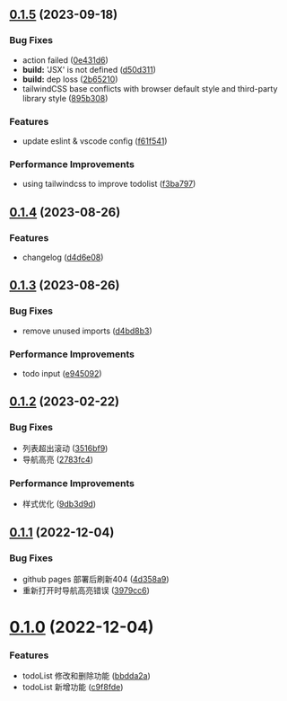 ## [0.1.5](https://github.com/bohecola/naive-todo/compare/v0.1.4...v0.1.5) (2023-09-18)


### Bug Fixes

* action failed ([0e431d6](https://github.com/bohecola/naive-todo/commit/0e431d6cc901615392d274f1b09288e678a9c95d))
* **build:** 'JSX' is not defined ([d50d311](https://github.com/bohecola/naive-todo/commit/d50d3114f90fc2f574a18f5f657a8b1234697fd8))
* **build:** dep loss ([2b65210](https://github.com/bohecola/naive-todo/commit/2b652100b930de414e6a675214ecbd3ded0a5e24))
* tailwindCSS base conflicts with browser default style and third-party library style ([895b308](https://github.com/bohecola/naive-todo/commit/895b308613b7229ef9e6845e3a99bacdb17469a4))


### Features

* update eslint \& vscode config ([f61f541](https://github.com/bohecola/naive-todo/commit/f61f541b6fed66c2a988b51497bc3f4a315c8058))


### Performance Improvements

* using tailwindcss to improve todolist ([f3ba797](https://github.com/bohecola/naive-todo/commit/f3ba7973185baf2cbac3bd8e67eda4e73312c325))



## [0.1.4](https://github.com/bohecola/naive-todo/compare/v0.1.3...v0.1.4) (2023-08-26)


### Features

* changelog ([d4d6e08](https://github.com/bohecola/naive-todo/commit/d4d6e08c2fea2773ea4d68a47266d30e8722a1f6))



## [0.1.3](https://github.com/bohecola/naive-todo/compare/v0.1.2...v0.1.3) (2023-08-26)


### Bug Fixes

* remove unused imports ([d4bd8b3](https://github.com/bohecola/naive-todo/commit/d4bd8b31d6b21d7c1a2d000d7b5f1fe463b3ab2b))


### Performance Improvements

* todo input ([e945092](https://github.com/bohecola/naive-todo/commit/e9450927a74561de9093cb034ed3fc640dbec3a7))



## [0.1.2](https://github.com/bohecola/naive-todo/compare/v0.1.1...v0.1.2) (2023-02-22)


### Bug Fixes

* 列表超出滚动 ([3516bf9](https://github.com/bohecola/naive-todo/commit/3516bf97c391c77a5bf21c8801509983fedc575a))
* 导航高亮 ([2783fc4](https://github.com/bohecola/naive-todo/commit/2783fc4674a8ba83611c08a483837aa5a7ae5a86))


### Performance Improvements

* 样式优化 ([9db3d9d](https://github.com/bohecola/naive-todo/commit/9db3d9d91419ac98aa2342b86195bddbc80188b6))



## [0.1.1](https://github.com/bohecola/naive-todo/compare/v0.1.0...v0.1.1) (2022-12-04)


### Bug Fixes

* github pages 部署后刷新404 ([4d358a9](https://github.com/bohecola/naive-todo/commit/4d358a9334b5fb2b80fb121ac4642764090d6e75))
* 重新打开时导航高亮错误 ([3979cc6](https://github.com/bohecola/naive-todo/commit/3979cc6c52c7261f8dfc2571b81f70ddd35e7ef1))



# [0.1.0](https://github.com/bohecola/naive-todo/compare/c9f8fdeb6dd6f9cbec792cb3a5de12b2d895861e...v0.1.0) (2022-12-04)


### Features

* todoList 修改和删除功能 ([bbdda2a](https://github.com/bohecola/naive-todo/commit/bbdda2a64e224145745fde4bb5054235c32c6c5e))
* todoList 新增功能 ([c9f8fde](https://github.com/bohecola/naive-todo/commit/c9f8fdeb6dd6f9cbec792cb3a5de12b2d895861e))




